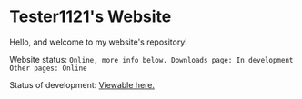 # Tester1121's Website

Hello, and welcome to my website's repository!

Website status: ```Online, more info below.
Downloads page: In development
Other pages: Online```

Status of development: [Viewable here.](https://github.com/tester1121/tester1121.github.io/projects/1)

